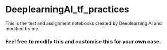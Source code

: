 # DeeplearningAI_tf_practices
This is the test and assignment notebooks created by Deeplearning.AI and modified by me.

### Feel free to modify this and customise this for your own case.

